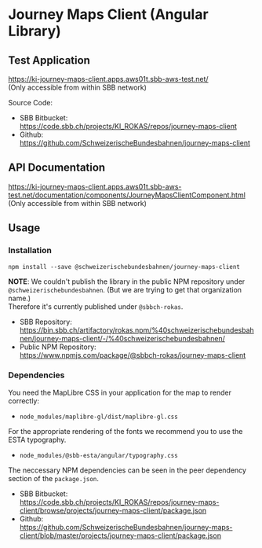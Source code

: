# Journey Maps Client (Angular Library)

## Test Application

https://ki-journey-maps-client.apps.aws01t.sbb-aws-test.net/  
(Only accessible from within SBB network)

Source Code:

* SBB Bitbucket:  
  https://code.sbb.ch/projects/KI_ROKAS/repos/journey-maps-client
* Github:  
  https://github.com/SchweizerischeBundesbahnen/journey-maps-client

## API Documentation

https://ki-journey-maps-client.apps.aws01t.sbb-aws-test.net/documentation/components/JourneyMapsClientComponent.html  
(Only accessible from within SBB network)

## Usage

### Installation

```
npm install --save @schweizerischebundesbahnen/journey-maps-client
```

**NOTE**: We couldn't publish the library in the public NPM repository under `@schweizerischebundesbahnen`. (But we are
trying to get that organization name.)  
Therefore it's currently published under `@sbbch-rokas`.

* SBB Repository:  
  https://bin.sbb.ch/artifactory/rokas.npm/%40schweizerischebundesbahnen/journey-maps-client/-/%40schweizerischebundesbahnen/
* Public NPM Repository:  
  https://www.npmjs.com/package/@sbbch-rokas/journey-maps-client

### Dependencies

You need the MapLibre CSS in your application for the map to render correctly:

* `node_modules/maplibre-gl/dist/maplibre-gl.css`

For the appropriate rendering of the fonts we recommend you to use the ESTA typography.

* `node_modules/@sbb-esta/angular/typography.css`

The neccessary NPM dependencies can be seen in the peer dependency section of the `package.json`.

* SBB Bitbucket:  
  https://code.sbb.ch/projects/KI_ROKAS/repos/journey-maps-client/browse/projects/journey-maps-client/package.json
* Github:  
  https://github.com/SchweizerischeBundesbahnen/journey-maps-client/blob/master/projects/journey-maps-client/package.json
